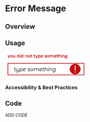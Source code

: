 # Error Message


## Overview


## Usage

![](../../.gitbook/assets/form_input_text_error.png)

### Accessibility & Best Practices



## Code


ADD CODE